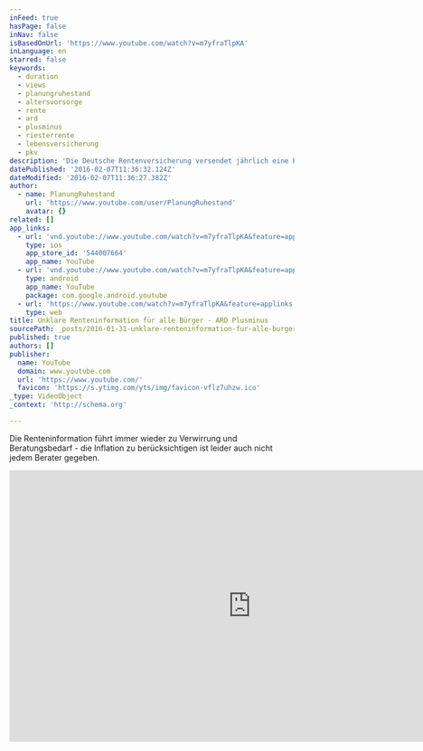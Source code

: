 ```yaml
---
inFeed: true
hasPage: false
inNav: false
isBasedOnUrl: 'https://www.youtube.com/watch?v=m7yfraTlpKA'
inLanguage: en
starred: false
keywords:
  - duration
  - views
  - planungruhestand
  - altersvorsorge
  - rente
  - ard
  - plusminus
  - riesterrente
  - lebensversicherung
  - pkv
description: 'Die Deutsche Rentenversicherung versendet jährlich eine Prognoserechnung in der den Bürgern mitgeteilt wird, wie hoch eines Tages die Rentenzahlungen sein könnten. Weil die Berechnungen schon seit Jahren in vielen Fällen viel zu optimistisch angesetzt werden ist die Plusminus-Redaktion des SWR diesen Fällen nach gegangen.'
datePublished: '2016-02-07T11:36:32.124Z'
dateModified: '2016-02-07T11:36:27.382Z'
author:
  - name: PlanungRuhestand
    url: 'https://www.youtube.com/user/PlanungRuhestand'
    avatar: {}
related: []
app_links:
  - url: 'vnd.youtube://www.youtube.com/watch?v=m7yfraTlpKA&feature=applinks'
    type: ios
    app_store_id: '544007664'
    app_name: YouTube
  - url: 'vnd.youtube://www.youtube.com/watch?v=m7yfraTlpKA&feature=applinks'
    type: android
    app_name: YouTube
    package: com.google.android.youtube
  - url: 'https://www.youtube.com/watch?v=m7yfraTlpKA&feature=applinks'
    type: web
title: Unklare Renteninformation für alle Bürger - ARD Plusminus
sourcePath: _posts/2016-01-31-unklare-renteninformation-fur-alle-burger-ard-plusminus.md
published: true
authors: []
publisher:
  name: YouTube
  domain: www.youtube.com
  url: 'https://www.youtube.com/'
  favicon: 'https://s.ytimg.com/yts/img/favicon-vflz7uhzw.ico'
_type: VideoObject
_context: 'http://schema.org'

---
```

Die Renteninformation führt immer wieder zu Verwirrung und Beratungsbedarf - die Inflation zu berücksichtigen ist leider auch nicht jedem Berater gegeben.

<iframe src="https://cdn.embedly.com/widgets/media.html?src=https%3A%2F%2Fwww.youtube.com%2Fembed%2Fm7yfraTlpKA%3Ffeature%3Doembed&amp;url=https%3A%2F%2Fwww.youtube.com%2Fwatch%3Fv%3Dm7yfraTlpKA&amp;image=https%3A%2F%2Fi.ytimg.com%2Fvi%2Fm7yfraTlpKA%2Fhqdefault.jpg&amp;key=b7d04c9b404c499eba89ee7072e1c4f7&amp;type=text%2Fhtml&amp;schema=youtube" width="854" height="480" scrolling="no" frameborder="0" allowfullscreen="allowfullscreen" style=""></iframe>